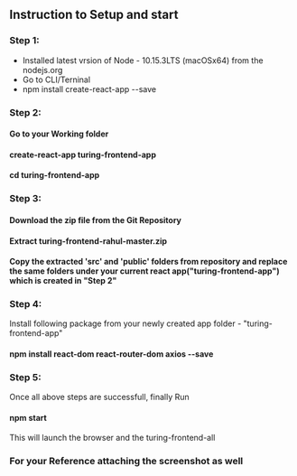 ## Instruction to Setup and start

### Step 1:
- Installed latest vrsion of Node - 10.15.3LTS (macOSx64) from the nodejs.org
- Go to CLI/Terninal
- npm install create-react-app --save

### Step 2:
#### Go to your Working folder
#### create-react-app turing-frontend-app
#### cd turing-frontend-app 


### Step 3:
#### Download the zip file from the Git Repository 
#### Extract turing-frontend-rahul-master.zip 
#### Copy the extracted 'src' and 'public' folders from repository and replace the same folders under your current react app("turing-frontend-app") which is created in "Step 2"

### Step 4:
Install following package from your newly created app folder - "turing-frontend-app"
#### npm install react-dom react-router-dom axios --save

### Step 5:
Once all above steps are successfull, finally
Run
#### npm start

This will launch the browser and the turing-frontend-all

### For your Reference attaching the screenshot as well
